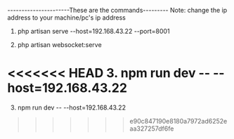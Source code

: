 ----------------------These are the commands---------
Note: change the ip address to your machine/pc's ip address

1. php artisan serve --host=192.168.43.22 --port=8001

2. php artisan websocket:serve

<<<<<<< HEAD
3. npm run dev -- --host=192.168.43.22    
=======
3. npm run dev -- --host=192.168.43.22   
>>>>>>> e90c847190e8180a7972ad6252eaa327257df6fe
